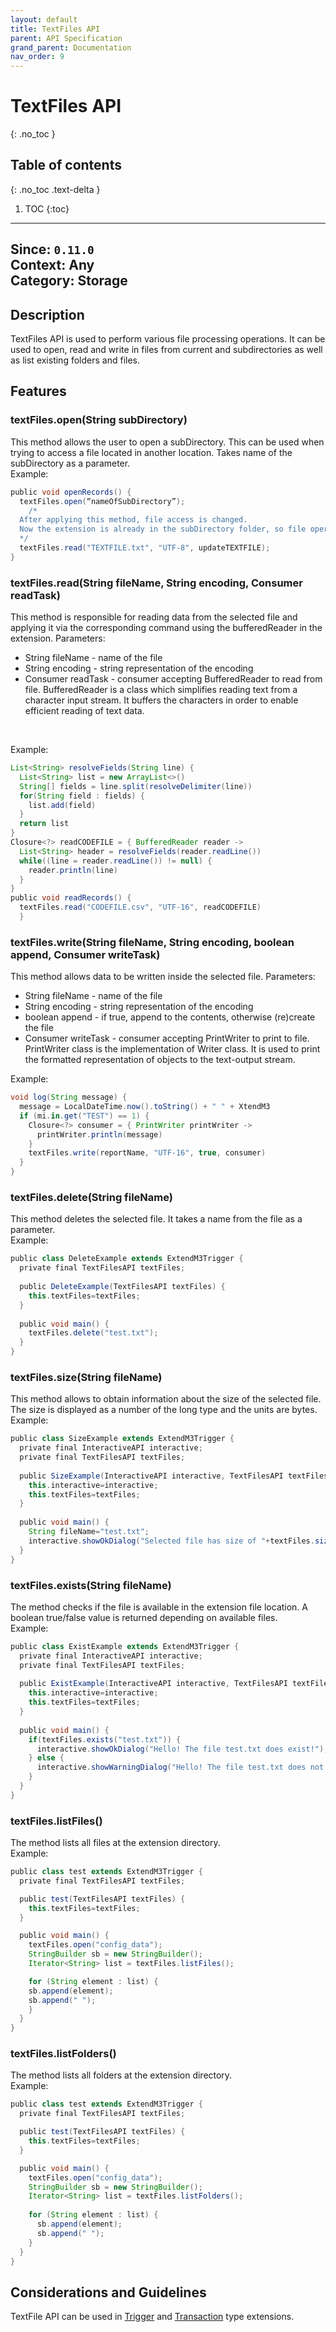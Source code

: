 ```yaml
---
layout: default
title: TextFiles API
parent: API Specification
grand_parent: Documentation
nav_order: 9
---
```

 
# TextFiles API
{: .no_toc }

## Table of contents
{: .no_toc .text-delta }

1. TOC
{:toc}

---
**Since**: `0.11.0`  
**Context**: Any  
**Category**: Storage  
---

## Description
TextFiles API is used to perform various file processing operations. It can be used to open, read and write in files from current and subdirectories as well as list existing folders and files.
 
## Features
### textFiles.open(String subDirectory)
This method allows the user to open a subDirectory. This can be used when trying to access a file located in another location. Takes name of the subDirectory as a parameter.
<br>
Example:
 
```groovy
public void openRecords() {
  textFiles.open(“nameOfSubDirectory”);
	/*
  After applying this method, file access is changed. 
  Now the extension is already in the subDirectory folder, so file operations only affect files in the active subDirectory. 
  */
  textFiles.read("TEXTFILE.txt", "UTF-8", updateTEXTFILE);	
}
```

### textFiles.read(String fileName, String encoding, Consumer<BufferedReader> readTask)
This method is responsible for reading data from the selected file and applying it via the corresponding command using the bufferedReader in the extension.
Parameters:
- String fileName - name of the file<br>
- String encoding - string representation of the encoding<br>
- Consumer<BufferedReader> readTask - consumer accepting BufferedReader to read from file. BufferedReader is a class which simplifies reading text from a character input stream. It buffers the characters in order to enable efficient reading of text data.
<br>

Example:
 
```groovy
List<String> resolveFields(String line) {
  List<String> list = new ArrayList<>()
  String[] fields = line.split(resolveDelimiter(line))
  for(String field : fields) {
    list.add(field)
  }
  return list
}
Closure<?> readCODEFILE = { BufferedReader reader ->
  List<String> header = resolveFields(reader.readLine())
  while((line = reader.readLine()) != null) {
    reader.println(line)
  }
}
public void readRecords() {
  textFiles.read("CODEFILE.csv", "UTF-16", readCODEFILE)
  }
```
 
### textFiles.write(String fileName, String encoding, boolean append, Consumer<PrintWriter> writeTask)
This method allows data to be written inside the selected file.
Parameters:
- String fileName - name of the file<br>
- String encoding - string representation of the encoding<br>
- boolean append - if true, append to the contents, otherwise (re)create the file<br>
- Consumer<PrintWriter> writeTask - consumer accepting PrintWriter to print to file. PrintWriter class is the implementation of Writer class. It is used to print the formatted representation of objects to the text-output stream.<br>

Example:
 
```groovy
void log(String message) {
  message = LocalDateTime.now().toString() + " " + XtendM3
  if (mi.in.get("TEST") == 1) {
    Closure<?> consumer = { PrintWriter printWriter ->
      printWriter.println(message)
    }
    textFiles.write(reportName, "UTF-16", true, consumer)
  }
}
```

### textFiles.delete(String fileName)
This method deletes the selected file. It takes a name from the file as a parameter.
<br>
Example:
 
```groovy
public class DeleteExample extends ExtendM3Trigger {
  private final TextFilesAPI textFiles;
 
  public DeleteExample(TextFilesAPI textFiles) {
    this.textFiles=textFiles;
  }
 
  public void main() {
    textFiles.delete("test.txt");
  }
}
```
 
### textFiles.size(String fileName)
This method allows to obtain information about the size of the selected file. The size is displayed as a number of the long type and the units are bytes.
<br>
Example:
 
```groovy
public class SizeExample extends ExtendM3Trigger {
  private final InteractiveAPI interactive;
  private final TextFilesAPI textFiles;
 
  public SizeExample(InteractiveAPI interactive, TextFilesAPI textFiles) {
    this.interactive=interactive;
    this.textFiles=textFiles;
  }
 
  public void main() {
    String fileName="test.txt";
    interactive.showOkDialog("Selected file has size of "+textFiles.size(fileName).toString()+"units...");
  }
}
```
### textFiles.exists(String fileName)
The method checks if the file is available in the extension file location. A boolean true/false value is returned depending on available files.
<br>
Example:
 
```groovy
public class ExistExample extends ExtendM3Trigger {
  private final InteractiveAPI interactive;
  private final TextFilesAPI textFiles;
 
  public ExistExample(InteractiveAPI interactive, TextFilesAPI textFiles) {
    this.interactive=interactive;
    this.textFiles=textFiles;
  }
 
  public void main() {
    if(textFiles.exists("test.txt")) {
      interactive.showOkDialog("Hello! The file test.txt does exist!");
    } else {
      interactive.showWarningDialog("Hello! The file test.txt does not exist!");
    }
  }
}
```
 
### textFiles.listFiles()
The method lists all files at the extension directory.
<br>
Example:
 
```groovy
public class test extends ExtendM3Trigger {
  private final TextFilesAPI textFiles;

  public test(TextFilesAPI textFiles) {
    this.textFiles=textFiles;
  }

  public void main() {
    textFiles.open("config_data");
    StringBuilder sb = new StringBuilder();
    Iterator<String> list = textFiles.listFiles();

    for (String element : list) {
    sb.append(element);
    sb.append(" ");
    }
  }
}
```
 
### textFiles.listFolders()
The method lists all folders at the extension directory.
<br>
Example:
 
```groovy
public class test extends ExtendM3Trigger {
  private final TextFilesAPI textFiles;

  public test(TextFilesAPI textFiles) {
    this.textFiles=textFiles;
  }

  public void main() {
    textFiles.open("config_data");
    StringBuilder sb = new StringBuilder();
    Iterator<String> list = textFiles.listFolders();
      
    for (String element : list) {
      sb.append(element);
      sb.append(" ");
    }
  }
}
```
 
 
## Considerations and Guidelines
TextFile API can be used in [Trigger](../../../examples/example-003) and [Transaction](../../../examples/Transaction-extension) type extensions.

